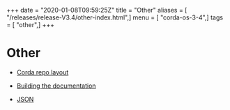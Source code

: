 +++
date = "2020-01-08T09:59:25Z"
title = "Other"
aliases = [ "/releases/release-V3.4/other-index.html",]
menu = [ "corda-os-3-4",]
tags = [ "other",]
+++


# Other


* [Corda repo layout](corda-repo-layout.md)

* [Building the documentation](building-the-docs.md)

* [JSON](json.md)



